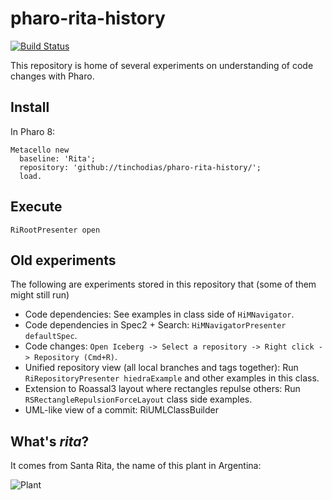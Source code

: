 # pharo-rita-history

[![Build Status](https://travis-ci.org/tinchodias/pharo-rita-history.png)](http://travis-ci.org/tinchodias/pharo-rita-history)

This repository is home of several experiments on understanding of code changes with Pharo.

## Install

In Pharo 8:

~~~Smalltalk
Metacello new 
  baseline: 'Rita'; 
  repository: 'github://tinchodias/pharo-rita-history/'; 
  load.
~~~

## Execute

~~~Smalltalk
RiRootPresenter open
~~~

## Old experiments 

The following are experiments stored in this repository that (some of them might still run)

* Code dependencies: See examples in class side of `HiMNavigator`.
* Code dependencies in Spec2 + Search: `HiMNavigatorPresenter defaultSpec`.
* Code changes: `Open Iceberg -> Select a repository -> Right click -> Repository (Cmd+R)`.
* Unified repository view (all local branches and tags together): Run `RiRepositoryPresenter hiedraExample` and other examples in this class.
* Extension to Roassal3 layout where rectangles repulse others: Run `RSRectangleRepulsionForceLayout` class side examples.
* UML-like view of a commit: RiUMLClassBuilder


## What's *rita*?

It comes from Santa Rita, the name of this plant in Argentina:

![Plant](https://live.staticflickr.com/115/309565575_0945045e03_m_d.jpg)
